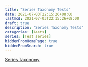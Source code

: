 ```yaml
---
title: "Series Taxonomy Tests"
date: 2021-07-03T22:15:26+08:00
lastmod: 2021-07-03T22:15:26+08:00
draft: true
description: "Series Taxonomy Tests"
categories: [Tests]
series: [Test series]
hiddenFromHomePage: true
hiddenFromSearch: true
---
```


<!--more-->

[Series Taxonomy](/series)
